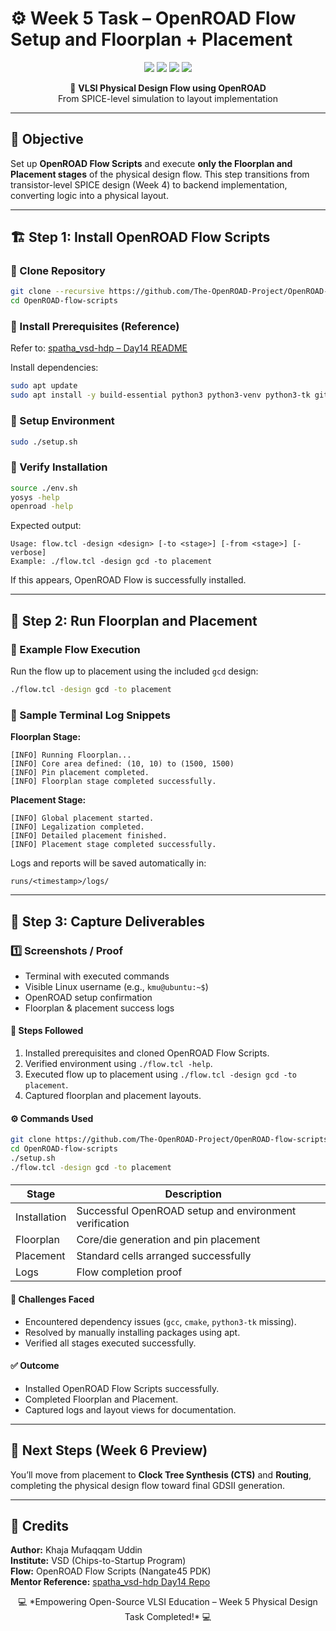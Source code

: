 # ⚙️ Week 5 Task – OpenROAD Flow Setup and Floorplan + Placement

<p align="center">
  <img src="https://img.shields.io/badge/OpenROAD-Flow-blue?style=flat-square" />
  <img src="https://img.shields.io/badge/Stage-Floorplan%20%26%20Placement-green?style=flat-square" />
  <img src="https://img.shields.io/badge/Week-5-orange?style=flat-square" />
  <img src="https://img.shields.io/badge/Author-KMU-lightgrey?style=flat-square" />
</p>

<p align="center">
  🧩 <b>VLSI Physical Design Flow using OpenROAD</b><br>
  From SPICE-level simulation to layout implementation
</p>

---

## 🧠 Objective
Set up **OpenROAD Flow Scripts** and execute **only the Floorplan and Placement stages** of the physical design flow.
This step transitions from transistor-level SPICE design (Week 4) to backend implementation, converting logic into a physical layout.

---

## 🏗️ Step 1: Install OpenROAD Flow Scripts

### 🔹 Clone Repository
```bash
git clone --recursive https://github.com/The-OpenROAD-Project/OpenROAD-flow-scripts
cd OpenROAD-flow-scripts
```

### 🔹 Install Prerequisites (Reference)
Refer to: [spatha_vsd-hdp – Day14 README](https://github.com/spatha0011/spatha_vsd-hdp/blob/main/Day14/README.md)

Install dependencies:
```bash
sudo apt update
sudo apt install -y build-essential python3 python3-venv python3-tk git cmake gcc g++ make
```

### 🔹 Setup Environment
```bash
sudo ./setup.sh
```

### 🔹 Verify Installation
```bash
source ./env.sh
yosys -help  
openroad -help
```
Expected output:
```
Usage: flow.tcl -design <design> [-to <stage>] [-from <stage>] [-verbose]
Example: ./flow.tcl -design gcd -to placement
```
If this appears, OpenROAD Flow is successfully installed.

---

## 🧩 Step 2: Run Floorplan and Placement

### 🔹 Example Flow Execution
Run the flow up to placement using the included `gcd` design:
```bash
./flow.tcl -design gcd -to placement
```

### 🔹 Sample Terminal Log Snippets
**Floorplan Stage:**
```
[INFO] Running Floorplan...
[INFO] Core area defined: (10, 10) to (1500, 1500)
[INFO] Pin placement completed.
[INFO] Floorplan stage completed successfully.
```

**Placement Stage:**
```
[INFO] Global placement started.
[INFO] Legalization completed.
[INFO] Detailed placement finished.
[INFO] Placement stage completed successfully.
```

Logs and reports will be saved automatically in:
```
runs/<timestamp>/logs/
```

---

## 📸 Step 3: Capture Deliverables

### 1️⃣ **Screenshots / Proof**
- Terminal with executed commands
- Visible Linux username (e.g., `kmu@ubuntu:~$`)
- OpenROAD setup confirmation
- Floorplan & placement success logs






#### 🧩 Steps Followed
1. Installed prerequisites and cloned OpenROAD Flow Scripts.
2. Verified environment using `./flow.tcl -help`.
3. Executed flow up to placement using `./flow.tcl -design gcd -to placement`.
4. Captured floorplan and placement layouts.

#### ⚙️ Commands Used
```bash
git clone https://github.com/The-OpenROAD-Project/OpenROAD-flow-scripts.git
cd OpenROAD-flow-scripts
./setup.sh
./flow.tcl -design gcd -to placement
```

####
| Stage | Description |  |
|--------|--------------|-------------|
| Installation | Successful OpenROAD setup and environment verification |  |
| Floorplan | Core/die generation and pin placement |  |
| Placement | Standard cells arranged successfully |  |
| Logs | Flow completion proof |  |

#### 🧠 Challenges Faced
- Encountered dependency issues (`gcc`, `cmake`, `python3-tk` missing).
- Resolved by manually installing packages using apt.
- Verified all stages executed successfully.

#### ✅ Outcome
- Installed OpenROAD Flow Scripts successfully.
- Completed Floorplan and Placement.
- Captured logs and layout views for documentation.

---

## 🚀 Next Steps (Week 6 Preview)
You’ll move from placement to **Clock Tree Synthesis (CTS)** and **Routing**, completing the physical design flow toward final GDSII generation.

---

## 🏁 Credits
**Author:** Khaja Mufaqqam Uddin  
**Institute:** VSD (Chips-to-Startup Program)  
**Flow:** OpenROAD Flow Scripts (Nangate45 PDK)  
**Mentor Reference:** [spatha_vsd-hdp Day14 Repo](https://github.com/spatha0011/spatha_vsd-hdp/blob/main/Day14/README.md)

<p align="center">
  💻 *Empowering Open-Source VLSI Education – Week 5 Physical Design Task Completed!* 💻
</p>
